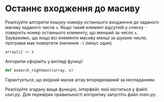 # Останнє входження до масиву 


Реалізуйте алгоритм пошуку номеру останнього входження 
до заданого масиву заданого числа `x`. 
Якщо такий елемент відсутній у списку - поверніть номер
останнього елементу, що менший за число `x`. 
Зауважимо, що якщо всі елементи масиву менші за шукане число,
програма має повертати значення `-1` (мінус один).
                      
```python
array[i] >= x
```

Алгоритм оформіть у вигляді функції

```python
def bsearch_rightmost(array, x)
```

Гарантується, що вхідний масив array впорядкований за неспаданням.

Реалізуйте згадану вище функцію, інтерфейс якої міститься у файлі *user.py*. 
Для перевірки правильності алгоритму запустіть файл *main.py*.